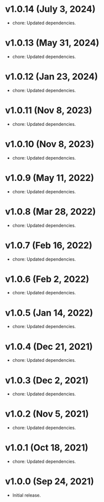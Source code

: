 # v1.0.14 (July 3, 2024)

- chore: Updated dependencies.

# v1.0.13 (May 31, 2024)

- chore: Updated dependencies.

# v1.0.12 (Jan 23, 2024)

- chore: Updated dependencies.

# v1.0.11 (Nov 8, 2023)

- chore: Updated dependencies.

# v1.0.10 (Nov 8, 2023)

- chore: Updated dependencies.

# v1.0.9 (May 11, 2022)

- chore: Updated dependencies.

# v1.0.8 (Mar 28, 2022)

- chore: Updated dependencies.

# v1.0.7 (Feb 16, 2022)

- chore: Updated dependencies.

# v1.0.6 (Feb 2, 2022)

- chore: Updated dependencies.

# v1.0.5 (Jan 14, 2022)

- chore: Updated dependencies.

# v1.0.4 (Dec 21, 2021)

- chore: Updated dependencies.

# v1.0.3 (Dec 2, 2021)

- chore: Updated dependencies.

# v1.0.2 (Nov 5, 2021)

- chore: Updated dependencies.

# v1.0.1 (Oct 18, 2021)

- chore: Updated dependencies.

# v1.0.0 (Sep 24, 2021)

- Initial release.
